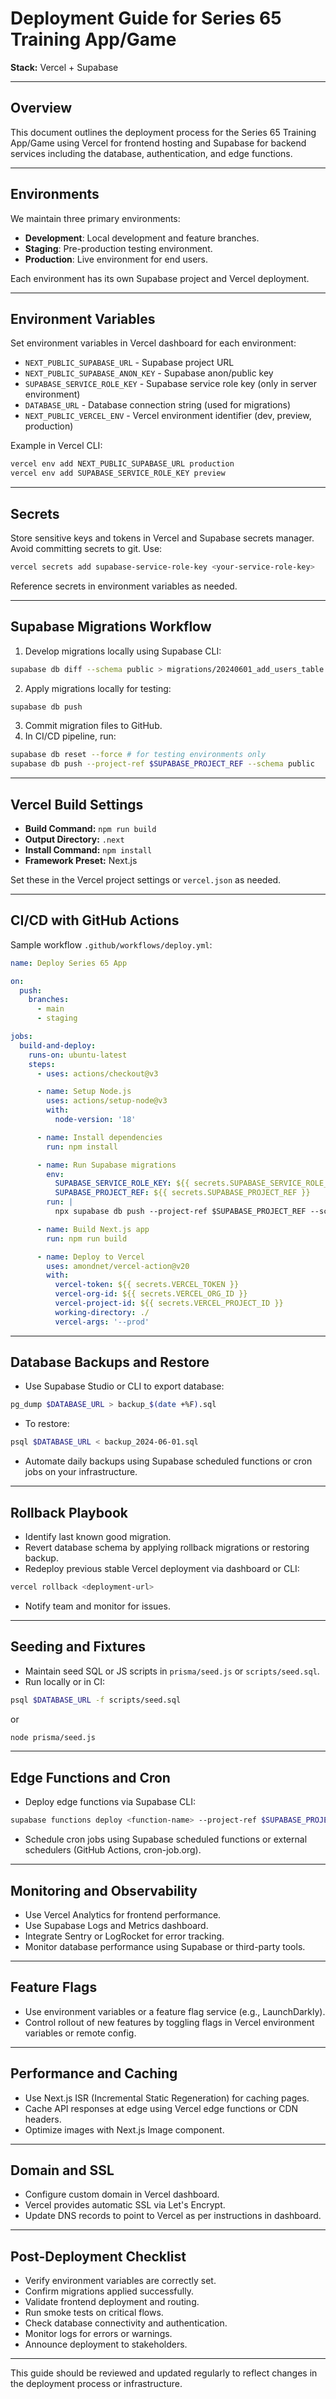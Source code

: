 # Deployment Guide for Series 65 Training App/Game  
**Stack:** Vercel + Supabase  

---

## Overview  
This document outlines the deployment process for the Series 65 Training App/Game using Vercel for frontend hosting and Supabase for backend services including the database, authentication, and edge functions.  

---

## Environments  
We maintain three primary environments:  
- **Development**: Local development and feature branches.  
- **Staging**: Pre-production testing environment.  
- **Production**: Live environment for end users.  

Each environment has its own Supabase project and Vercel deployment.  

---

## Environment Variables  
Set environment variables in Vercel dashboard for each environment:  
- `NEXT_PUBLIC_SUPABASE_URL` - Supabase project URL  
- `NEXT_PUBLIC_SUPABASE_ANON_KEY` - Supabase anon/public key  
- `SUPABASE_SERVICE_ROLE_KEY` - Supabase service role key (only in server environment)  
- `DATABASE_URL` - Database connection string (used for migrations)  
- `NEXT_PUBLIC_VERCEL_ENV` - Vercel environment identifier (dev, preview, production)  

Example in Vercel CLI:  
```bash  
vercel env add NEXT_PUBLIC_SUPABASE_URL production  
vercel env add SUPABASE_SERVICE_ROLE_KEY preview  
```  

---

## Secrets  
Store sensitive keys and tokens in Vercel and Supabase secrets manager. Avoid committing secrets to git. Use:  
```bash  
vercel secrets add supabase-service-role-key <your-service-role-key>  
```  
Reference secrets in environment variables as needed.  

---

## Supabase Migrations Workflow  
1. Develop migrations locally using Supabase CLI:  
```bash  
supabase db diff --schema public > migrations/20240601_add_users_table.sql  
```  
2. Apply migrations locally for testing:  
```bash  
supabase db push  
```  
3. Commit migration files to GitHub.  
4. In CI/CD pipeline, run:  
```bash  
supabase db reset --force # for testing environments only  
supabase db push --project-ref $SUPABASE_PROJECT_REF --schema public  
```  

---

## Vercel Build Settings  
- **Build Command:** `npm run build`  
- **Output Directory:** `.next`  
- **Install Command:** `npm install`  
- **Framework Preset:** Next.js  

Set these in the Vercel project settings or `vercel.json` as needed.  

---

## CI/CD with GitHub Actions  
Sample workflow `.github/workflows/deploy.yml`:  
```yaml  
name: Deploy Series 65 App  

on:  
  push:  
    branches:  
      - main  
      - staging  

jobs:  
  build-and-deploy:  
    runs-on: ubuntu-latest  
    steps:  
      - uses: actions/checkout@v3  

      - name: Setup Node.js  
        uses: actions/setup-node@v3  
        with:  
          node-version: '18'  

      - name: Install dependencies  
        run: npm install  

      - name: Run Supabase migrations  
        env:  
          SUPABASE_SERVICE_ROLE_KEY: ${{ secrets.SUPABASE_SERVICE_ROLE_KEY }}  
          SUPABASE_PROJECT_REF: ${{ secrets.SUPABASE_PROJECT_REF }}  
        run: |  
          npx supabase db push --project-ref $SUPABASE_PROJECT_REF --schema public  

      - name: Build Next.js app  
        run: npm run build  

      - name: Deploy to Vercel  
        uses: amondnet/vercel-action@v20  
        with:  
          vercel-token: ${{ secrets.VERCEL_TOKEN }}  
          vercel-org-id: ${{ secrets.VERCEL_ORG_ID }}  
          vercel-project-id: ${{ secrets.VERCEL_PROJECT_ID }}  
          working-directory: ./  
          vercel-args: '--prod'  
```  

---

## Database Backups and Restore  
- Use Supabase Studio or CLI to export database:  
```bash  
pg_dump $DATABASE_URL > backup_$(date +%F).sql  
```  
- To restore:  
```bash  
psql $DATABASE_URL < backup_2024-06-01.sql  
```  
- Automate daily backups using Supabase scheduled functions or cron jobs on your infrastructure.  

---

## Rollback Playbook  
- Identify last known good migration.  
- Revert database schema by applying rollback migrations or restoring backup.  
- Redeploy previous stable Vercel deployment via dashboard or CLI:  
```bash  
vercel rollback <deployment-url>  
```  
- Notify team and monitor for issues.  

---

## Seeding and Fixtures  
- Maintain seed SQL or JS scripts in `prisma/seed.js` or `scripts/seed.sql`.  
- Run locally or in CI:  
```bash  
psql $DATABASE_URL -f scripts/seed.sql  
```  
or  
```bash  
node prisma/seed.js  
```  

---

## Edge Functions and Cron  
- Deploy edge functions via Supabase CLI:  
```bash  
supabase functions deploy <function-name> --project-ref $SUPABASE_PROJECT_REF  
```  
- Schedule cron jobs using Supabase scheduled functions or external schedulers (GitHub Actions, cron-job.org).  

---

## Monitoring and Observability  
- Use Vercel Analytics for frontend performance.  
- Use Supabase Logs and Metrics dashboard.  
- Integrate Sentry or LogRocket for error tracking.  
- Monitor database performance using Supabase or third-party tools.  

---

## Feature Flags  
- Use environment variables or a feature flag service (e.g., LaunchDarkly).  
- Control rollout of new features by toggling flags in Vercel environment variables or remote config.  

---

## Performance and Caching  
- Use Next.js ISR (Incremental Static Regeneration) for caching pages.  
- Cache API responses at edge using Vercel edge functions or CDN headers.  
- Optimize images with Next.js Image component.  

---

## Domain and SSL  
- Configure custom domain in Vercel dashboard.  
- Vercel provides automatic SSL via Let's Encrypt.  
- Update DNS records to point to Vercel as per instructions in dashboard.  

---

## Post-Deployment Checklist  
- Verify environment variables are correctly set.  
- Confirm migrations applied successfully.  
- Validate frontend deployment and routing.  
- Run smoke tests on critical flows.  
- Check database connectivity and authentication.  
- Monitor logs for errors or warnings.  
- Announce deployment to stakeholders.  

---

This guide should be reviewed and updated regularly to reflect changes in the deployment process or infrastructure.
